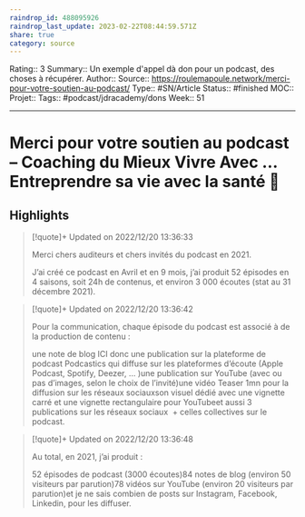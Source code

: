 ```yaml
---
raindrop_id: 488095926
raindrop_last_update: 2023-02-22T08:44:59.571Z
share: true
category: source
---
```


Rating:: 3
Summary:: Un exemple d'appel dà don pour un podcast, des choses à récupérer.
Author::
Source:: https://roulemapoule.network/merci-pour-votre-soutien-au-podcast/
Type:: #SN/Article 
Status:: #finished 
MOC::
Projet:: 
Tags:: #podcast/jdracademy/dons
Week:: 51

***
# Merci pour votre soutien au podcast – Coaching du Mieux Vivre Avec … Entreprendre sa vie avec la santé 💖



## Highlights

> [!quote]+ Updated on 2022/12/20 13:36:33
>
> Merci chers auditeurs et chers invités du podcast en 2021.
>
>
>
>J’ai créé ce podcast en Avril et en 9 mois, j’ai produit 52 épisodes en 4 saisons, soit 24h de contenus, et environ 3 000 écoutes (stat au 31 décembre 2021).

> [!quote]+ Updated on 2022/12/20 13:36:42
>
> Pour la communication, chaque épisode du podcast est associé à de la production de contenu : 
>
>
>
>une note de blog ICI donc une publication sur la plateforme de podcast Podcastics qui diffuse sur les plateformes d’écoute (Apple Podcast, Spotify, Deezer, … )une publication sur YouTube (avec ou pas d’images, selon le choix de l’invité)une vidéo Teaser 1mn pour la diffusion sur les réseaux sociauxson visuel dédié avec une vignette carré et une vignette rectangulaire pour YouTubeet aussi 3 publications sur les réseaux sociaux  + celles collectives sur le podcast.

> [!quote]+ Updated on 2022/12/20 13:36:48
>
> Au total, en 2021, j’ai produit :
>
>
>
>52 épisodes de podcast (3000 écoutes)84 notes de blog (environ 50 visiteurs par parution)78 vidéos sur YouTube (environ 20 visiteurs par parution)et je ne sais combien de posts sur Instagram, Facebook, Linkedin, pour les diffuser.
